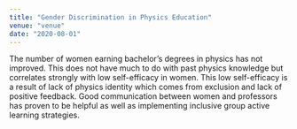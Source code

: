 ```yaml
---
title: "Gender Discrimination in Physics Education"
venue: "venue"
date: "2020-08-01"
---
```



The number of women earning bachelor’s degrees in physics has not improved. This does not have much to do with past physics knowledge but correlates strongly with low self-efficacy in women. This low self-efficacy is a result of lack of physics identity which comes from exclusion and lack of positive feedback. Good communication between women and professors has proven to be helpful as well as implementing inclusive group active learning strategies. 
